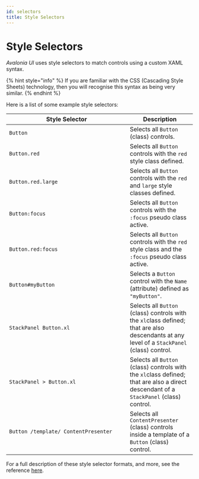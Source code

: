 ```yaml
---
id: selectors
title: Style Selectors
---
```


# Style Selectors

_Avalonia UI_ uses style selectors to match controls using a custom XAML syntax.

{% hint style="info" %}
If you are familiar with the CSS (Cascading Style Sheets) technology, then you will recognise this syntax as being very similar.
{% endhint %}

&#x20;Here is a list of some example style selectors:

<table><thead><tr><th width="310">Style Selector</th><th>Description</th></tr></thead><tbody><tr><td><code>Button</code></td><td>Selects all <code>Button</code> (class) controls.</td></tr><tr><td><code>Button.red</code></td><td>Selects all <code>Button</code> controls with the <code>red</code> style class defined.</td></tr><tr><td><code>Button.red.large</code></td><td>Selects all <code>Button</code> controls with the <code>red</code> and <code>large</code> style classes defined.</td></tr><tr><td><code>Button:focus</code></td><td>Selects all <code>Button</code> controls with the <code>:focus</code> pseudo class active.</td></tr><tr><td><code>Button.red:focus</code></td><td>Selects all <code>Button</code> controls with the <code>red</code> style class and the <code>:focus</code> pseudo class active.</td></tr><tr><td><code>Button#myButton</code></td><td>Selects a <code>Button</code> control with the <code>Name</code> (attribute) defined as <code>"myButton"</code>.</td></tr><tr><td><code>StackPanel Button.xl</code></td><td>Selects all  <code>Button</code> (class) controls with the <code>xl</code>class defined; that are also descendants at any level of a <code>StackPanel</code> (class) control.</td></tr><tr><td><code>StackPanel > Button.xl</code></td><td>Selects all  <code>Button</code> (class) controls with the <code>xl</code>class defined; that are also a direct descendant of a <code>StackPanel</code> (class) control.</td></tr><tr><td><code>Button /template/ ContentPresenter</code></td><td>Selects all <code>ContentPresenter</code> (class) controls inside a template of a <code>Button</code> (class) control.</td></tr></tbody></table>

For a full description of these style selector formats, and more, see the reference [here](../../../reference/styles/style-selector-syntax.md).
